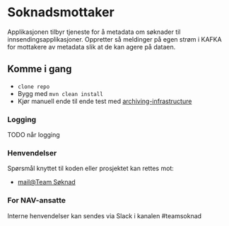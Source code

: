 Soknadsmottaker
================
Applikasjonen tilbyr tjeneste for å metadata om søknader til innsendingsapplikasjoner.
Oppretter så meldinger på egen strøm i KAFKA for mottakere av metadata slik at de kan agere på dataen.

## Komme i gang
* `clone repo`
* Bygg med `mvn clean install`
* Kjør manuell ende til ende test med [archiving-infrastructure](https://github.com/navikt/archiving-infrastructure)

### Logging
TODO når logging

### Henvendelser
Spørsmål knyttet til koden eller prosjektet kan rettes mot:
* [mail@Team Søknad](DGNAVITTeamselvbetjening-Soknad@nav.no)

### For NAV-ansatte
Interne henvendelser kan sendes via Slack i kanalen #teamsoknad


